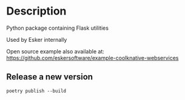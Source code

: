 # Description

Python package containing Flask utilities

Used by Esker internally

Open source example also available at: https://github.com/eskersoftware/example-coolknative-webservices

## Release a new version

```
poetry publish --build
```
